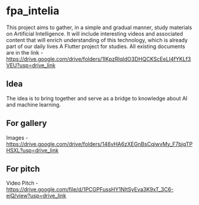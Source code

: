 # fpa_intelia

This project aims to gather, in a simple and gradual manner, study materials on Artificial Intelligence. It will include interesting videos and associated content that will enrich understanding of this technology, which is already part of our daily lives
A Flutter project for studies.
All existing documents are in the link - https://drive.google.com/drive/folders/1lKpzRIqIdO3DHQCKScEeLI4fYKLf3VEU?usp=drive_link

## Idea

The idea is to bring together and serve as a bridge to knowledge about AI and machine learning.

## For gallery

Images - https://drive.google.com/drive/folders/146vHA6zXEGnBsCqiwvMy_F7bjqTPHSXL?usp=drive_link

## For pitch

Video Pitch - https://drive.google.com/file/d/1PCGPFussHY1NItSyEva3K9xT_3C6-ejQ/view?usp=drive_link
